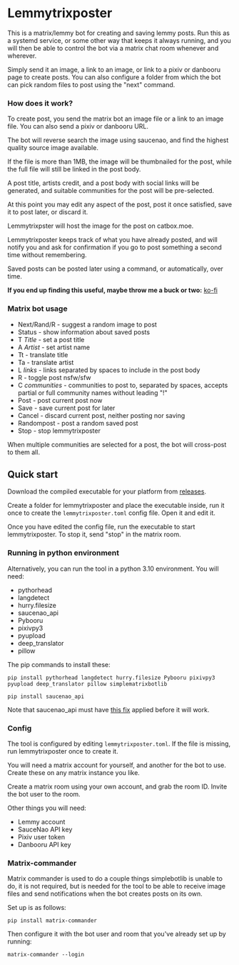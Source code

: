 # Lemmytrixposter

This is a matrix/lemmy bot for creating and saving lemmy posts. Run this as a systemd service, or some other way that keeps it always running, and you will then be able to control the bot via a matrix chat room whenever and wherever.

Simply send it an image, a link to an image, or link to a pixiv or danbooru page to create posts. You can also configure a folder from which the bot can pick random files to post using the "next" command.

### How does it work?

To create post, you send the matrix bot an image file or a link to an image file. You can also send a pixiv or danbooru URL.

The bot will reverse search the image using saucenao, and find the highest quality source image available.

If the file is more than 1MB, the image will be thumbnailed for the post, while the full file will still be linked in the post body.

A post title, artists credit, and a post body with social links will be generated, and suitable communities for the post will be pre-selected.

At this point you may edit any aspect of the post, post it once satisfied, save it to post later, or discard it.

Lemmytrixpster will host the image for the post on catbox.moe.

Lemmytrixposter keeps track of what you have already posted, and will notify you and ask for confirmation if you go to post something a second time without remembering.

Saved posts can be posted later using a command, or automatically, over time.

**If you end up finding this useful, maybe throw me a buck or two:** [ko-fi](https://ko-fi.com/mentaledge)

### Matrix bot usage

- Next/Rand/R - suggest a random image to post
- Status - show information about saved posts
- T *Title* - set a post title
- A *Artist* - set artist name
- Tt - translate title
- Ta - translate artist
- L *links* - links separated by spaces to include in the post body
- R - toggle post nsfw/sfw
- C *communities* - communities to post to, separated by spaces, accepts partial or full community names without leading "!"
- Post - post current post now
- Save - save current post for later
- Cancel - discard current post, neither posting nor saving
- Randompost - post a random saved post
- Stop - stop lemmytrixposter

When multiple communities are selected for a post, the bot will cross-post to them all.

## Quick start

Download the compiled executable for your platform from [releases](https://github.com/CTalvio/lemmytrixposter/releases).

Create a folder for lemmytrixposter and place the executable inside, run it once to create the `lemmytrixposter.toml` config file. Open it and edit it.

Once you have edited the config file, run the executable to start lemmytrixposter. To stop it, send "stop" in the matrix room.


### Running in python environment

Alternatively, you can run the tool in a python 3.10 environment. You will need:

- pythorhead
- langdetect
- hurry.filesize
- saucenao_api
- Pybooru
- pixivpy3
- pyupload
- deep_translator
- pillow

The pip commands to install these:
```
pip install pythorhead langdetect hurry.filesize Pybooru pixivpy3 pyupload deep_translator pillow simplematrixbotlib
```
```
pip install saucenao_api
```
Note that saucenao_api must have [this fix](https://github.com/nomnoms12/saucenao_api/pull/20) applied before it will work.

### Config

The tool is configured by editing `lemmytrixposter.toml`. If the file is missing, run lemmytrixposter once to create it.

You will need a matrix account for yourself, and another for the bot to use. Create these on any matrix instance you like.

Create a matrix room using your own account, and grab the room ID. Invite the bot user to the room.

Other things you will need:

- Lemmy account
- SauceNao API key
- Pixiv user token
- Danbooru API key

### Matrix-commander

Matrix commander is used to do a couple things simplebotlib is unable to do, it is not required, but is needed for the tool to be able to receive image files and send notifications when the bot creates posts on its own.

Set up is as follows:
```
pip install matrix-commander
```
Then configure it with the bot user and room that you've already set up by running:
```
matrix-commander --login
```
